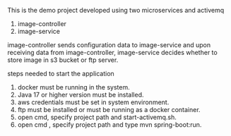 This is the demo project developed using two microservices and activemq <br/>
 1. image-controller  <br/> 
 2. image-service     <br/>

image-controller sends configuration data to image-service and upon receiving data from image-controller, image-service decides whether to store image in s3 bucket or
ftp server. <br/>

steps needed to start the application <br/> 
1) docker must be running in the system. <br/>
2) Java 17 or higher version must be installed. <br/>
3) aws credentials must be set in system environment. <br/>
4) ftp must be installed or must be running as a docker container. <br/>
5) open cmd, specify project path and start-activemq.sh. <br/>
6) open cmd , specify project path and type  mvn spring-boot:run. <br/> 
